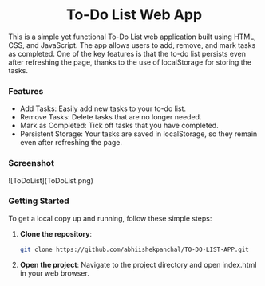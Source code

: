<h1 align="center">To-Do List Web App</h1>
This is a simple yet functional To-Do List web application built using HTML, CSS, and JavaScript. The app allows users to add, remove, and mark tasks as completed. One of the key features is that the to-do list persists even after refreshing the page, thanks to the use of localStorage for storing the tasks.
<br>

<h3>Features</h3>
<ul>
  <li>Add Tasks: Easily add new tasks to your to-do list.</li>
  <li>Remove Tasks: Delete tasks that are no longer needed.</li>
  <li>Mark as Completed: Tick off tasks that you have completed.</li>
  <li>Persistent Storage: Your tasks are saved in localStorage, so they remain even after refreshing the page.</li>
</ul>

<h3>Screenshot</h3>
![ToDoList](ToDoList.png)

<br>
<h3>Getting Started</h3>
To get a local copy up and running, follow these simple steps:

1. **Clone the repository**:
   ```sh
   git clone https://github.com/abhiishekpanchal/TO-DO-LIST-APP.git
2. **Open the project**:
Navigate to the project directory and open index.html in your web browser.
